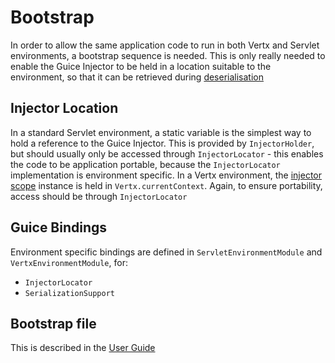 # Bootstrap

In order to allow the same application code to run in both Vertx and Servlet environments, a bootstrap sequence is needed.  This is only really needed to enable the Guice Injector to be held in a location suitable to the environment, so that it can be retrieved during [deserialisation](userguide/serialisation.md)

## Injector Location

In a standard Servlet environment, a static variable is the simplest way to hold a reference to the Guice Injector.  This is provided by ```InjectorHolder```, but should usually only be accessed through ```InjectorLocator``` - this enables the code to be application portable, because the ```InjectorLocator``` implementation is environment specific.
In a Vertx environment, the [injector scope](devguide/injector-scope.md) instance is held in ```Vertx.currentContext```.  Again, to ensure portability, access should be through ```InjectorLocator```

## Guice Bindings

Environment specific bindings are defined in ```ServletEnvironmentModule``` and  ```VertxEnvironmentModule```, for:

- `InjectorLocator` 
- `SerializationSupport`

## Bootstrap file

This is described in the [User Guide](userguide/userguide-bootstrap.md)